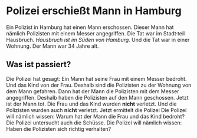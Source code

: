# Polizei erschießt Mann in Hamburg

Ein Polizist in Hamburg hat einen Mann erschossen. Dieser Mann hat nämlich Polizisten mit einem Messer angegriffen. Die Tat war im Stadt·teil Hausbruch. 
*Hausbruch ist im Süden von Hamburg.* Und die Tat war in einer Wohnung. Der Mann war 34 Jahre alt. 

## Was ist passiert?
Die Polizei hat gesagt: Ein Mann hat seine Frau mit einem Messer bedroht. Und das Kind von der Frau. Deshalb sind die Polizisten zu der Wohnung von dem Mann gefahren. Dann hat der Mann die Polizisten mit dem Messer angegriffen. Deshalb haben die Polizisten auf den Mann geschossen. Jetzt ist der Mann tot. Die Frau und das Kind wurden **nicht** verletzt. Und die Polizisten wurden auch **nicht** verletzt. 
Jetzt ermittelt die Polizei Die Polizei will nämlich wissen: Warum hat der Mann die Frau und das Kind bedroht? Die Polizei untersucht auch die Schüsse. Die Polizei will nämlich wissen: Haben die Polizisten sich richtig verhalten? 
